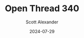 ---
layout: podcast
title: "Open Thread 340"
author: Scott Alexander
description: https://www.astralcodexten.com/p/open-thread-340
date: 2024-07-29
length: 443331
duration: 111
guid: open-thread-340
---